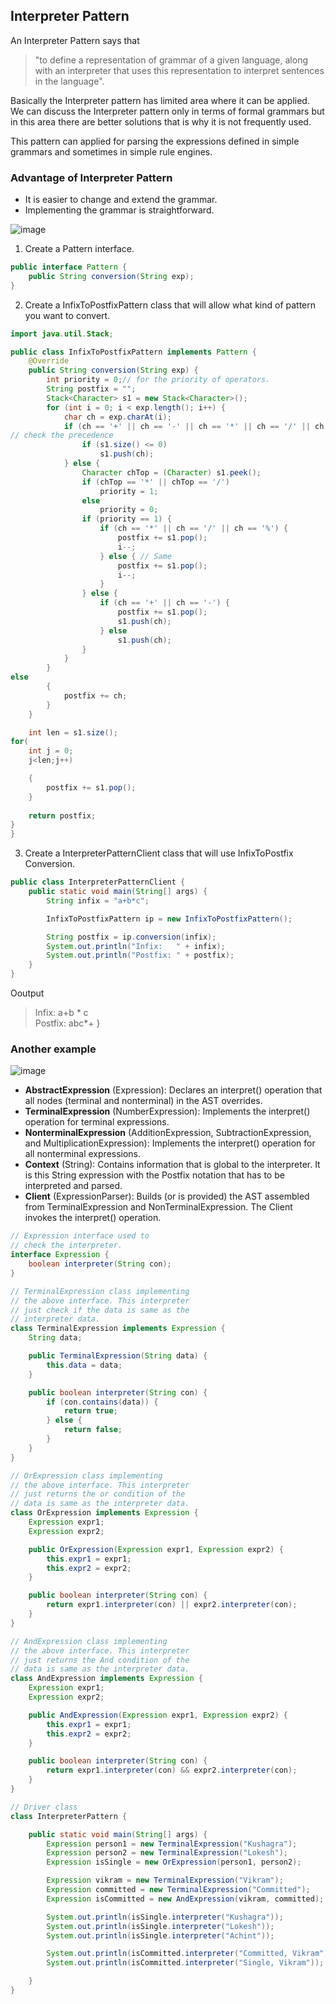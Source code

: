 ## Interpreter Pattern

An Interpreter Pattern says that
> "to define a representation of grammar of a given language, along with an interpreter that uses this representation to
> interpret sentences in the language".

Basically the Interpreter pattern has limited area where it can be applied. We can discuss the Interpreter pattern only
in terms of formal grammars but in this area there are better solutions that is why it is not frequently used.

This pattern can applied for parsing the expressions defined in simple grammars and sometimes in simple rule engines.

### Advantage of Interpreter Pattern

- It is easier to change and extend the grammar.
- Implementing the grammar is straightforward.

![image](https://www.javatpoint.com/images/designpattern/interpreteruml.jpg)

1) Create a Pattern interface.

```java
public interface Pattern {
    public String conversion(String exp);
}
```  

2) Create a InfixToPostfixPattern class that will allow what kind of pattern you want to convert.

```java
import java.util.Stack;

public class InfixToPostfixPattern implements Pattern {
    @Override
    public String conversion(String exp) {
        int priority = 0;// for the priority of operators.  
        String postfix = "";
        Stack<Character> s1 = new Stack<Character>();
        for (int i = 0; i < exp.length(); i++) {
            char ch = exp.charAt(i);
            if (ch == '+' || ch == '-' || ch == '*' || ch == '/' || ch == '%') {
// check the precedence  
                if (s1.size() <= 0)
                    s1.push(ch);
            } else {
                Character chTop = (Character) s1.peek();
                if (chTop == '*' || chTop == '/')
                    priority = 1;
                else
                    priority = 0;
                if (priority == 1) {
                    if (ch == '*' || ch == '/' || ch == '%') {
                        postfix += s1.pop();
                        i--;
                    } else { // Same  
                        postfix += s1.pop();
                        i--;
                    }
                } else {
                    if (ch == '+' || ch == '-') {
                        postfix += s1.pop();
                        s1.push(ch);
                    } else
                        s1.push(ch);
                }
            }
        }  
else
        {
            postfix += ch;
        }
    }

    int len = s1.size();  
for(
    int j = 0;
    j<len;j++)

    {
        postfix += s1.pop();
    }
      
    return postfix;
}   
}
```  

3) Create a InterpreterPatternClient class that will use InfixToPostfix Conversion.

```java
public class InterpreterPatternClient {
    public static void main(String[] args) {
        String infix = "a+b*c";

        InfixToPostfixPattern ip = new InfixToPostfixPattern();

        String postfix = ip.conversion(infix);
        System.out.println("Infix:   " + infix);
        System.out.println("Postfix: " + postfix);
    }
}
```

Ooutput
> Infix:   a+b * c  
> Postfix: abc*+ }

### Another example

![image](https://media.geeksforgeeks.org/wp-content/uploads/UMLDiagram-1.png)

- **AbstractExpression** (Expression): Declares an interpret() operation that all nodes (terminal and nonterminal) in
  the AST overrides.
- **TerminalExpression** (NumberExpression): Implements the interpret() operation for terminal expressions.
- **NonterminalExpression** (AdditionExpression, SubtractionExpression, and MultiplicationExpression): Implements the
  interpret() operation for all nonterminal expressions.
- **Context** (String): Contains information that is global to the interpreter. It is this String expression with the
  Postfix notation that has to be interpreted and parsed.
- **Client** (ExpressionParser): Builds (or is provided) the AST assembled from TerminalExpression and
  NonTerminalExpression. The Client invokes the interpret() operation.

```java
// Expression interface used to
// check the interpreter.
interface Expression {
    boolean interpreter(String con);
}

// TerminalExpression class implementing
// the above interface. This interpreter
// just check if the data is same as the
// interpreter data.
class TerminalExpression implements Expression {
    String data;

    public TerminalExpression(String data) {
        this.data = data;
    }

    public boolean interpreter(String con) {
        if (con.contains(data)) {
            return true;
        } else {
            return false;
        }
    }
}

// OrExpression class implementing
// the above interface. This interpreter
// just returns the or condition of the
// data is same as the interpreter data.
class OrExpression implements Expression {
    Expression expr1;
    Expression expr2;

    public OrExpression(Expression expr1, Expression expr2) {
        this.expr1 = expr1;
        this.expr2 = expr2;
    }

    public boolean interpreter(String con) {
        return expr1.interpreter(con) || expr2.interpreter(con);
    }
}

// AndExpression class implementing
// the above interface. This interpreter
// just returns the And condition of the
// data is same as the interpreter data.
class AndExpression implements Expression {
    Expression expr1;
    Expression expr2;

    public AndExpression(Expression expr1, Expression expr2) {
        this.expr1 = expr1;
        this.expr2 = expr2;
    }

    public boolean interpreter(String con) {
        return expr1.interpreter(con) && expr2.interpreter(con);
    }
}

// Driver class
class InterpreterPattern {

    public static void main(String[] args) {
        Expression person1 = new TerminalExpression("Kushagra");
        Expression person2 = new TerminalExpression("Lokesh");
        Expression isSingle = new OrExpression(person1, person2);

        Expression vikram = new TerminalExpression("Vikram");
        Expression committed = new TerminalExpression("Committed");
        Expression isCommitted = new AndExpression(vikram, committed);

        System.out.println(isSingle.interpreter("Kushagra"));
        System.out.println(isSingle.interpreter("Lokesh"));
        System.out.println(isSingle.interpreter("Achint"));

        System.out.println(isCommitted.interpreter("Committed, Vikram"));
        System.out.println(isCommitted.interpreter("Single, Vikram"));

    }
}
```
